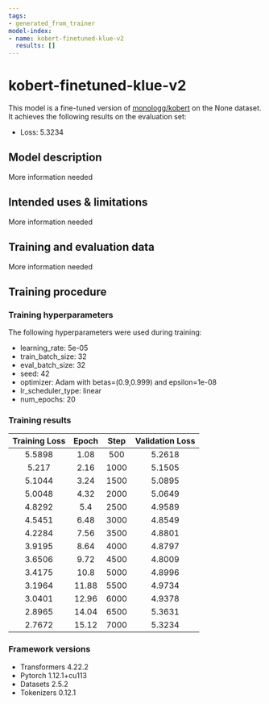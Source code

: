 ```yaml
---
tags:
- generated_from_trainer
model-index:
- name: kobert-finetuned-klue-v2
  results: []
---
```


<!-- This model card has been generated automatically according to the information the Trainer had access to. You
should probably proofread and complete it, then remove this comment. -->

# kobert-finetuned-klue-v2

This model is a fine-tuned version of [monologg/kobert](https://huggingface.co/monologg/kobert) on the None dataset.
It achieves the following results on the evaluation set:
- Loss: 5.3234

## Model description

More information needed

## Intended uses & limitations

More information needed

## Training and evaluation data

More information needed

## Training procedure

### Training hyperparameters

The following hyperparameters were used during training:
- learning_rate: 5e-05
- train_batch_size: 32
- eval_batch_size: 32
- seed: 42
- optimizer: Adam with betas=(0.9,0.999) and epsilon=1e-08
- lr_scheduler_type: linear
- num_epochs: 20

### Training results

| Training Loss | Epoch | Step | Validation Loss |
|:-------------:|:-----:|:----:|:---------------:|
| 5.5898        | 1.08  | 500  | 5.2618          |
| 5.217         | 2.16  | 1000 | 5.1505          |
| 5.1044        | 3.24  | 1500 | 5.0895          |
| 5.0048        | 4.32  | 2000 | 5.0649          |
| 4.8292        | 5.4   | 2500 | 4.9589          |
| 4.5451        | 6.48  | 3000 | 4.8549          |
| 4.2284        | 7.56  | 3500 | 4.8801          |
| 3.9195        | 8.64  | 4000 | 4.8797          |
| 3.6506        | 9.72  | 4500 | 4.8009          |
| 3.4175        | 10.8  | 5000 | 4.8996          |
| 3.1964        | 11.88 | 5500 | 4.9734          |
| 3.0401        | 12.96 | 6000 | 4.9378          |
| 2.8965        | 14.04 | 6500 | 5.3631          |
| 2.7672        | 15.12 | 7000 | 5.3234          |


### Framework versions

- Transformers 4.22.2
- Pytorch 1.12.1+cu113
- Datasets 2.5.2
- Tokenizers 0.12.1
